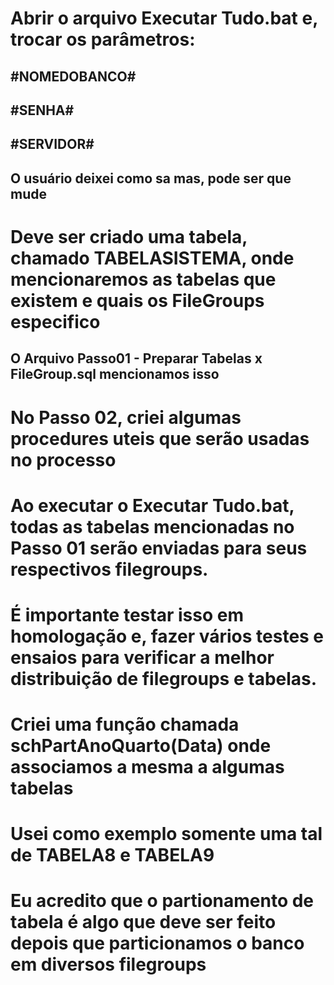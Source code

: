 # Abrir o arquivo Executar Tudo.bat e, trocar os parâmetros:
## #NOMEDOBANCO#
## #SENHA#
## #SERVIDOR#
## O usuário deixei como sa mas, pode ser que mude


# Deve ser criado uma tabela, chamado TABELASISTEMA, onde mencionaremos as tabelas que existem e quais os FileGroups especifico
## O Arquivo Passo01 - Preparar Tabelas x FileGroup.sql mencionamos isso
## 

# No Passo 02, criei algumas procedures uteis que serão usadas no processo

# Ao executar o Executar Tudo.bat, todas as tabelas mencionadas no Passo 01 serão enviadas para seus respectivos filegroups.

# É importante testar isso em homologação e, fazer vários testes e ensaios para verificar a melhor distribuição de filegroups e tabelas.

# Criei uma função chamada schPartAnoQuarto(Data) onde associamos a mesma a algumas tabelas

# Usei como exemplo somente uma tal de TABELA8 e TABELA9

# Eu acredito que o partionamento de tabela é algo que deve ser feito depois que particionamos o banco em diversos filegroups